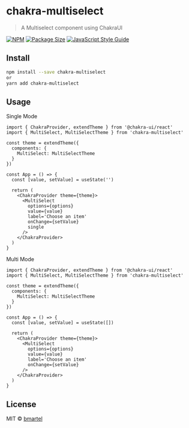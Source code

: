 # chakra-multiselect

> A Multiselect component using ChakraUI

[![NPM](https://img.shields.io/npm/v/chakra-multiselect.svg)](https://www.npmjs.com/package/chakra-multiselect)
[![Package Size](https://badgen.net/bundlephobia/min/chakra-multiselect)](https://badgen.net/bundlephobia/min/chakra-multiselect)
[![JavaScript Style Guide](https://img.shields.io/badge/code_style-prettier-hotpink.svg)](https://prettier.io)

## Install

```bash
npm install --save chakra-multiselect
or
yarn add chakra-multiselect
```

## Usage

Single Mode

```tsx
import { ChakraProvider, extendTheme } from '@chakra-ui/react'
import { MultiSelect, MultiSelectTheme } from 'chakra-multiselect'

const theme = extendTheme({
  components: {
    MultiSelect: MultiSelectTheme
  }
})

const App = () => {
  const [value, setValue] = useState('')

  return (
    <ChakraProvider theme={theme}>
      <MultiSelect
        options={options}
        value={value}
        label='Choose an item'
        onChange={setValue}
        single
      />
    </ChakraProvider>
  )
}
```

Multi Mode

```tsx
import { ChakraProvider, extendTheme } from '@chakra-ui/react'
import { MultiSelect, MultiSelectTheme } from 'chakra-multiselect'

const theme = extendTheme({
  components: {
    MultiSelect: MultiSelectTheme
  }
})

const App = () => {
  const [value, setValue] = useState([])

  return (
    <ChakraProvider theme={theme}>
      <MultiSelect
        options={options}
        value={value}
        label='Choose an item'
        onChange={setValue}
      />
    </ChakraProvider>
  )
}
```

## License

MIT © [bmartel](https://github.com/bmartel)
